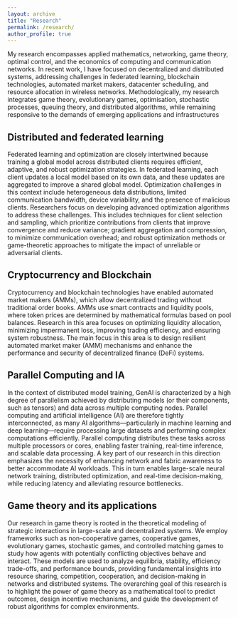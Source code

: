 ```yaml
---
layout: archive
title: "Research"
permalink: /research/
author_profile: true
---
```

My research encompasses applied mathematics, networking, game theory, optimal control, and the economics of computing and communication networks. In recent work, I have focused on decentralized and distributed systems, addressing challenges in federated learning, blockchain technologies, automated market makers, datacenter scheduling, and resource allocation in wireless networks. Methodologically, my research integrates game theory, evolutionary games, optimisation, stochastic processes, queuing theory, and distributed algorithms, while remaining responsive to the demands of emerging applications and infrastructures


## Distributed and federated learning

Federated learning and optimization are closely intertwined because training a global model across distributed clients requires efficient, adaptive, and robust optimization strategies. In federated learning, each client updates a local model based on its own data, and these updates are aggregated to improve a shared global model. Optimization challenges in this context include heterogeneous data distributions, limited communication bandwidth, device variability, and the presence of malicious clients.
Researchers focus on developing advanced optimization algorithms to address these challenges. This includes techniques for client selection and sampling, which prioritize contributions from clients that improve convergence and reduce variance; gradient aggregation and compression, to minimize communication overhead; and robust optimization methods or game-theoretic approaches to mitigate the impact of unreliable or adversarial clients.

## Cryptocurrency and Blockchain

Cryptocurrency and blockchain technologies have enabled automated market makers (AMMs), which allow decentralized trading without traditional order books. AMMs use smart contracts and liquidity pools, where token prices are determined by mathematical formulas based on pool balances. Research in this area focuses on optimizing liquidity allocation, minimizing impermanent loss, improving trading efficiency, and ensuring system robustness.  The main focus in this area is to design resilient automated market maker (AMM) mechanisms and enhance the performance and security of decentralized finance (DeFi) systems. 

## Parallel Computing and IA

In the context of distributed model training, GenAI is characterized by a high degree of parallelism achieved by distributing models (or their components, such as tensors) and data across multiple computing nodes. Parallel computing and artificial intelligence (AI) are therefore tightly interconnected, as many AI algorithms—particularly in machine learning and deep learning—require processing large datasets and performing complex computations efficiently. Parallel computing distributes these tasks across multiple processors or cores, enabling faster training, real-time inference, and scalable data processing. A key part of our research in this direction emphasizes the necessity of enhancing network and fabric awareness to better accommodate AI workloads. This in turn enables large-scale neural network training, distributed optimization, and real-time decision-making, while reducing latency and alleviating resource bottlenecks.


## Game theory and its applications

Our research in game theory is rooted in the theoretical modeling of strategic interactions in large-scale and decentralized systems. We employ frameworks such as non-cooperative games, cooperative games, evolutionary games, stochastic games, and controlled matching games to study how agents with potentially conflicting objectives behave and interact. These models are used to analyze equilibria, stability, efficiency trade-offs, and performance bounds, providing fundamental insights into resource sharing, competition, cooperation, and decision-making in networks and distributed systems. The overarching goal of this research is to highlight  the power of game theory as a mathematical tool to predict outcomes, design incentive mechanisms, and guide the development of robust algorithms for complex environments.





